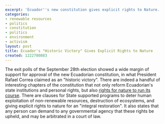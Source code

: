 ```yaml
---
excerpt: 'Ecuador''s new constitution gives explicit rights to Nature. '
categories:
- renewable resources
- politics
- constitution
- politics
- environment
- activism
layout: post
title: Ecuador's "Historic Victory" Gives Explicit Rights to Nature
created: 1222780883
---
```

The exit polls of the September 28th election showed a wide margin of support for approval of the new Ecuadorian constitution, in what President Rafael Correa claimed as an "historic victory".  There are indeed a handful of interesting chapters of the constitution that not only reform Ecuadorian's state institutions and personal rights, but also <a title="Approved Language For Ecuadorian Constitution" href="http://www.celdf.org/Default.aspx?tabid=538" target="_blank">rights for nature to run its course</a>.  There are clauses for State supported programs to deter human exploitation of non-renewable resources, destruction of ecosystems, and giving explicit rights to nature for an "integral restoration".  It also states that any person can demand to any governmental agency that these rights be upheld, and may be arbitrated in a court of law.
